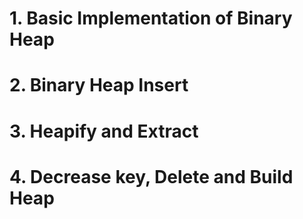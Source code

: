 # 1. Basic Implementation of Binary Heap

# 2. Binary Heap Insert

# 3. Heapify and Extract

# 4. Decrease key, Delete and Build Heap
